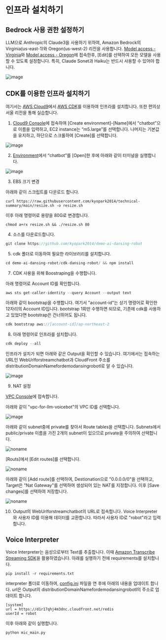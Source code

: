 # 인프라 설치하기

## Bedrock 사용 권한 설정하기

LLM으로 Anthropic의 Claude3을 사용하기 위하여, Amazon Bedrock의 Virginia(us-east-1)와 Oregon(us-west-2) 리전을 사용합니다. [Model access - Virginia](https://us-east-1.console.aws.amazon.com/bedrock/home?region=us-east-1#/modelaccess)와  [Model access - Oregon](https://us-west-2.console.aws.amazon.com/bedrock/home?region=us-west-2#/modelaccess)에 접속한후, [Edit]를 선택하여 모든 모델을 사용할 수 있도록 설정합니다. 특히, Claude Sonet과 Haiku는 반드시 사용할 수 있어야 합니다. 

![image](https://github.com/kyopark2014/demo-ai-dansing-robot/assets/52392004/8bd8978e-5906-4d8c-93b0-b316976307e2)


## CDK를 이용한 인프라 설치하기

여기서는 [AWS Cloud9](https://aws.amazon.com/ko/cloud9/)에서 [AWS CDK](https://aws.amazon.com/ko/cdk/)를 이용하여 인프라를 설치합니다. 또한 편의상 서울 리전을 통해 실습합니다.

1) [Cloud9 Console](https://ap-northeast-2.console.aws.amazon.com/cloud9control/home?region=ap-northeast-2#/create)에 접속하여 [Create environment]-[Name]에서 “chatbot”으로 이름을 입력하고, EC2 instance는 “m5.large”를 선택합니다. 나머지는 기본값을 유지하고, 하단으로 스크롤하여 [Create]를 선택합니다.

![image](https://github.com/kyopark2014/demo-ai-dansing-robot/assets/52392004/807e3712-d98f-4359-9c79-0ea8359861ea)

2) [Environment](https://ap-northeast-2.console.aws.amazon.com/cloud9control/home?region=ap-northeast-2#/)에서 “chatbot”를 [Open]한 후에 아래와 같이 터미널을 실행합니다.

![image](https://github.com/kyopark2014/demo-ai-dansing-robot/assets/52392004/314d1acf-e5f6-4ba5-810c-9bc06bb4ef03)

3) EBS 크기 변경

아래와 같이 스크립트를 다운로드 합니다. 

```text
curl https://raw.githubusercontent.com/kyopark2014/technical-summary/main/resize.sh -o resize.sh
```

이후 아래 명령어로 용량을 80G로 변경합니다.
```text
chmod a+rx resize.sh && ./resize.sh 80
```


4) 소스를 다운로드합니다.

```java
git clone https://github.com/kyopark2014/demo-ai-dansing-robot
```

5) cdk 폴더로 이동하여 필요한 라이브러리를 설치합니다.

```java
cd demo-ai-dansing-robot/cdk-dansing-robot/ && npm install
```

7) CDK 사용을 위해 Boostraping을 수행합니다.

아래 명령어로 Account ID를 확인합니다.

```java
aws sts get-caller-identity --query Account --output text
```

아래와 같이 bootstrap을 수행합니다. 여기서 "account-id"는 상기 명령어로 확인한 12자리의 Account ID입니다. bootstrap 1회만 수행하면 되므로, 기존에 cdk를 사용하고 있었다면 bootstrap은 건너뛰어도 됩니다.

```java
cdk bootstrap aws://[account-id]/ap-northeast-2
```

8) 아래 명령어로 인프라를 설치합니다.

```java
cdk deploy --all
```

인프라가 설치가 되면 아래와 같은 Output을 확인할 수 있습니다. 여기에서는 접속하는 URL인 WebUrlforstreamchatbot과 CloudFront 주소를 distributionDomainNamefordemodansingrobotl로 알 수 있습니다.


![image](https://github.com/kyopark2014/demo-ai-dansing-robot/assets/52392004/f39623bc-6574-4e62-abfd-b0605d42436c)

9) NAT 설정

[VPC Console](https://ap-northeast-1.console.aws.amazon.com/vpcconsole/home?region=ap-northeast-1#vpcs:)에 접속합니다.

아래와 같이 "vpc-for-llm-voicebot"의 VPC ID를 선택합니다. 

![image](https://github.com/kyopark2014/llm-voicebot/assets/52392004/764dd596-c8b9-4c89-80c5-ba612d5829a7)

아래와 같이 subnet중에 private를 찾아서 Route tables을 선택합니다. Subnets에서 public/private 이름을 가진 2개의 subnet이 있으므로 private을 주의하여 선택합니다. 

![noname](https://github.com/kyopark2014/llm-voicebot/assets/52392004/cbf27381-9c73-460d-89eb-0682d5bea066)

[Routs]에서 [Edit routes]를 선택합니다.

![noname](https://github.com/kyopark2014/llm-voicebot/assets/52392004/047be27b-0518-475a-ba9a-a9fe3e781cc2)

아래와 같이 [Add route]를 선택하여, Destionation으로 "0.0.0.0/0"을 선택하고, Target은 "Nat Gateway"를 선택하여 생성되어 있는 NAT를 지정합니다. 이후 [Save changes]를 선택하여 저장합니다. 

![noname](https://github.com/kyopark2014/llm-voicebot/assets/52392004/a03e9e9e-b49b-4210-96d3-c0c1cd0f3493)


10) Output의 WebUrlforstreamchatbot의 URL로 접속합니다. Voice Interpreter와 사용자 ID를 이용해 데이터를 교환합니다. 따라서 사용자 ID로 "robot"라고 입력합니다.

## Voice Interpreter 

Voice Interpreter는 음성으로부터 Text를 추출합니다. 이때 [Amazon Transcribe Streaming SDK](https://github.com/awslabs/amazon-transcribe-streaming-sdk)을 활용하였습니다. 아래를 실행하기 전에 requirements를 설치합니다.

```text
pip install -r requirements.txt
```

interpreter 폴더로 이동하여, [config.ini](./interpreter/config.ini) 파일을 연 후에 아래의 내용을 업데이트 합니다. url은 Output의 distributionDomainNamefordemodansingrobotl의 주소로 업데이트 합니다.

```text
[system]
url = https://d1r17qhj4m3dnc.cloudfront.net/redis
userId = robot
```

이후 아래와 같이 실행합니다.

```text
python mic_main.py
```
